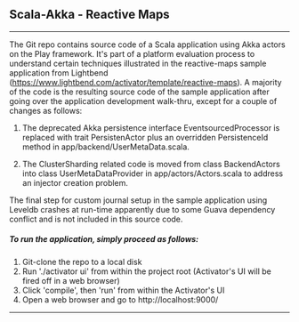 ## Scala-Akka - Reactive Maps

---

The Git repo contains source code of a Scala application using Akka actors on the Play framework.  It's part of a platform evaluation process to understand certain techniques illustrated in the reactive-maps sample application from Lightbend (https://www.lightbend.com/activator/template/reactive-maps).  A majority of the code is the resulting source code of the sample application after going over the application development walk-thru, except for a couple of changes as follows: 

1. The deprecated Akka persistence interface EventsourcedProcessor is replaced with trait PersistenActor plus an overridden PersistenceId method in app/backend/UserMetaData.scala.

2. The ClusterSharding related code is moved from class BackendActors into class UserMetaDataProvider in app/actors/Actors.scala to address an injector creation problem.

The final step for custom journal setup in the sample application using Leveldb crashes at run-time apparently due to some Guava dependency conflict and is not included in this source code.

##### To run the application, simply proceed as follows:

1. Git-clone the repo to a local disk
2. Run './activator ui' from within the project root (Activator's UI will be fired off in a web browser)
3. Click 'compile', then 'run' from within the Activator's UI
4. Open a web browser and go to http://localhost:9000/

---
